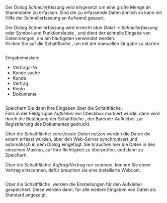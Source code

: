<!DOCTYPE html>
<html>
<head>
<meta charset="utf-8">
<meta name="viewport" content="width=device-width, initial-scale=1.0">
<title>200_Schnellerfassung.md</title>
<link rel="stylesheet" href="https://stackedit.io/res-min/themes/base.css" />
<script type="text/javascript" src="https://cdn.mathjax.org/mathjax/latest/MathJax.js?config=TeX-AMS_HTML"></script>
</head>
<body><div class="container"><p>Der Dialog <em>Schnellerfassung</em> wird eingesetzt um eine große Menge an Stammdaten zu erfassen. Sind die zu erfassende Daten ähnlich so kann mit Hilfe der Schnellerfassung an Aufwand gespart.</p>

<p>Der Dialog Schnellerfassung wird erreicht über <em>Datei → Schnellerfassung</em> oder Symbol-und Funktionsleiste <img src="http://xpecto.github.io/docs/img/img_1442999858597.png" alt="" title="">, und dient der schnelle Eingabe von Datenmengen, die am häufigsten verwendet werden. <br>
Klicken Sie auf die Schaltfläche <img src="http://xpecto.github.io/docs/img/img_1443018152604.png" alt="" title="">, um mit der manuellen Eingabe zu starten.</p>

<p><img src="http://xpecto.github.io/docs/img/img_1442999939016.png" alt="" title=""></p>

<p>Eingabemasken:   </p>

<ul>
<li>Vertrags-Nr.         </li>
<li>Kunde suche </li>
<li>Kunde </li>
<li>Vertrag</li>
<li>Konto </li>
<li>Dokumente</li>
</ul>

<p><img src="http://xpecto.github.io/docs/img/img_1443000322630.png" alt="" title=""></p>

<p>Speichern Sie dann Ihre Eingaben über die Schaltfläche <img src="http://xpecto.github.io/docs/img/img_1443019951326.png" alt="" title="">.  <br>
Falls in der Feldgruppe <em>Aufkleber</em> ein Checkbox markiert würde, dann wird durch die Betätigung der Schaltfläche <img src="http://xpecto.github.io/docs/img/img_1443019964944.png" alt="" title="">, der Barcode-Aufkleber zur Registrierung des Dokumentes gedruckt.</p>

<p>Über die Schaltfläche: <em>vorerfasste Daten nutzen</em> werden die Daten die extern erfasst würden, über den Web-Server synchronisert und automatisch in dem Dialog eingefügt. Sie brauchen hier die Daten in den einzelnen Masken, auf Ihre Richtigkeit zu überprüfen, und dann zu Speichern.</p>

<p>Über die Schaltfläche: <em>Auftrag/Vertrag nur scannen</em>, können Sie einen Vertrag einscannen, dafür brauchen sie eine installierte Webcam.</p>

<p><img src="http://xpecto.github.io/docs/img/img_1443000902734.png" alt="" title=""></p>

<p>Über die Schaltfläche <img src="http://xpecto.github.io/docs/img/img_1443020139854.png" alt="" title=""> werden die Einstellungen für den Aufkleber gespeichert. Diese werden dann, für alle weitere Eingaben von Daten als Standard angezeigt.</p></div></body>
</html>
